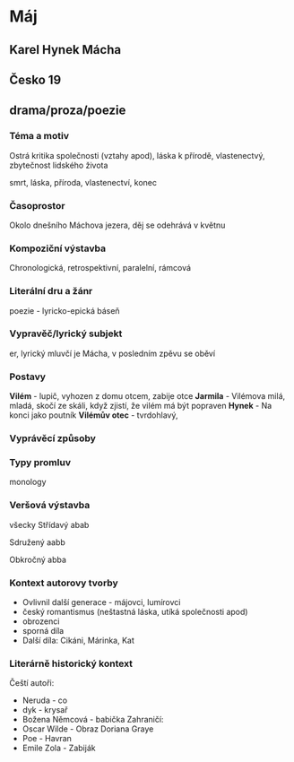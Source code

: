 # Máj
## Karel Hynek Mácha
##  Česko 19
## drama/proza/poezie

### Téma a motiv
Ostrá kritika společnosti (vztahy apod), láska k přírodě, vlastenectvý, zbytečnost lidského života

smrt, láska, příroda, vlastenectví, konec
### Časoprostor
Okolo dnešního Máchova jezera, děj se odehrává v květnu
### Kompoziční výstavba
Chronologická, retrospektivní, paralelní, rámcová
### Literální dru a žánr
poezie - lyricko-epická báseň
### Vypravěč/lyrický subjekt
er, lyrický mluvčí je Mácha, v posledním zpěvu se oběví
### Postavy
**Vilém** - lupič, vyhozen z domu otcem, zabije otce
**Jarmila** - Vilémova milá, mladá, skočí ze skáli, když zjistí, že vilém má být popraven
**Hynek** - Na konci jako poutník
**Vilémův otec** - tvrdohlavý, 
### Vyprávěcí způsoby

### Typy promluv
monology
### Veršová výstavba
všecky
Střídavý abab

Sdružený aabb

Obkročný abba
### Kontext autorovy tvorby
* Ovlivnil další generace - májovci, lumírovci
* český romantismus (neštastná láska, utíká společnosti apod)
* obrozenci
* sporná díla
* Další díla: Cikáni, Márinka, Kat
### Literárně historický kontext
Čeští autoři:
* Neruda - co
* dyk - krysař
* Božena Němcová - babička
Zahraničí:
* Oscar Wilde - Obraz Doriana Graye 
* Poe - Havran
* Emile Zola - Zabiják
